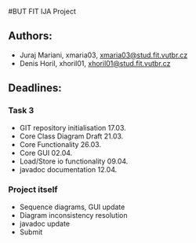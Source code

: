 #BUT FIT IJA Project

## Authors:

* Juraj Mariani, xmaria03, <xmaria03@stud.fit.vutbr.cz>
* Denis Horil, xhoril01, <xhoril01@stud.fit.vutbr.cz>

## Deadlines:


### Task 3

* GIT repository initialisation	17.03.
* Core Class Diagram Draft		21.03.
* Core Functionality			26.03.
* Core GUI				02.04.
* Load/Store io functionality		09.04.
* javadoc documentation		12.04.

### Project itself

* Sequence diagrams, GUI update
* Diagram inconsistency resolution
* javadoc update
* Submit

